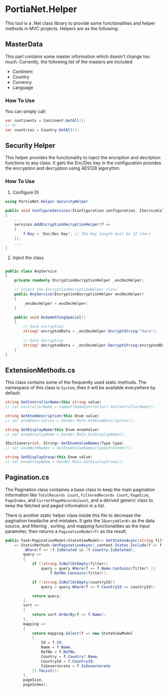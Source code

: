# PortiaNet.Helper

This tool is a .Net class library to provide some functionalities and helper methods in MVC projects.
Helpers are as the following:

## MasterData

This part contains some master information which doesn't change too much. Currently, the following list of the masters are included:

* Continent
* Country
* Currency
* Language

### How To Use

You can simply call:

``` csharp
var continents = Continent.GetAll();
// Or
var countries = Country.GetAll();
```

## Security Helper

This helper provides the functionality to inject the encription and decription functions to any class. It gets the Enc/Dec key in the configuration provides the encryption and decryption using AES128 algorythm.

### How To Use

1. Configure DI

``` csharp
using PortiaNet.Helper.SecurityHelper

public void ConfigureServices(IConfiguration configuration, IServiceCollection services)
{
    ...
    services.AddEncryptionDecryptionHelper(f =>
    {
        f.Key = 'Enc/Dec Key'; // The key length must be 32 chars
    });
    ...
}
```

2. Inject the class

``` csharp

public class AnyService
{
    private readonly EncryptionDecryptionHelper _encDecHelper;

    // Inject the EncryptionDecryptionHelper class
    public AnyService(EncryptionDecryptionHelper encDecHelper)
    {
        _encDecHelper = encDecHelper;
    }

    public void DoSomethingSpecial()
    {
        // Data encryption
        string? encryptedData = _encDecHelper.EncryptString("data");
    
        // Data decryption
        string? decryptedData = _encDecHelper.DecryptString(encryptedData);
    }
}

```

## ExtensionMethods.cs

This class contains some of the frequently used static methods. The namespace of this class is `System`, then it will be available everywhere by default.

``` csharp
string GetControllerName(this string value)
// var controllerName = nameof(HomeController).GetControllerName();

string GetEnumDescription(this Enum value)
// var enumDescription = Gender.Male.GetEnumDescription();

string GetDisplayName(this Enum enumValue)
// var enumDisplayName = Gender.Male.GetDisplayName();

IDictionary<int, String> GetEnumValueNames(Type type)
// var enumWithNames = GetEnumValueNames(typeof(Gender));

string GetDisplayGroup(this Enum value)
// var enumGroupName = Gender.Male.GetDisplayGroup();
```

## Pagination.cs

The Pagination class containes a base class to keep the main pagination information like `TotalRecords Count`, `FilteredRecords Count`, `PageSize`, `PageIndex`, and `CurrentPageRecordsCount`, and a derived generic class to keep the fetched and peged information in a list.

There is another static helper class inside this file to decrease the pagination headache and mistakes. It gets the `IQueryable<K>` as the data source, and filtering , sorting, and mapping functionalities as the input parameter, then returns a `PaginationModel<T>` as the result.

``` csharp
public Task<PaginationModel<StateViewModel>> GetStatesAsync(string filter, string? countryId, int pageIndex = 1, int pageSize = 10000)
    => StaticMethods.GetPaginationAsync(_context.States.Include(f => f.Country)
        .Where(f => !f.IsDeleted && !f.Country.IsDeleted),
        query =>
        {
            if (!string.IsNullOrEmpty(filter))
                query = query.Where(f => f.Name.Contains(filter) ||
                    f.RefNo.Contains(filter));

            if (!string.IsNullOrEmpty(countryId))
                query = query.Where(f => f.CountryId == countryId);

            return query;
        },
        sort =>
        {
            return sort.OrderBy(f => f.Name);
        },
        mapping =>
        {
            return mapping.Select(f => new StateViewModel
            {
                Id = f.Id,
                Name = f.Name,
                RefNo = f.RefNo,
                Country = f.Country?.Name,
                CountryId = f.CountryId,
                IsGovernorate = f.IsGovernorate
            }).ToList();
        },
        pageSize,
        pageIndex);
```